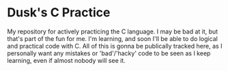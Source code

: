 # Dusk's C Practice

My repository for actively practicing the C language. I may be bad at it, but that's
part of the fun for me. I'm learning, and soon I'll be able to do logical and practical
code with C. All of this is gonna be publically tracked here, as I personally want any
mistakes or 'bad'/'hacky' code to be seen as I keep learning, even if almost nobody
will see it.
